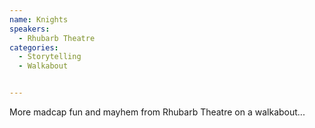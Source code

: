 ```yaml
---
name: Knights
speakers:
  - Rhubarb Theatre
categories:
  - Storytelling
  - Walkabout


---
```


More madcap fun and mayhem from Rhubarb Theatre on a walkabout...